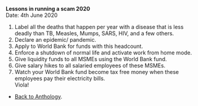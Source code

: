 **Lessons in running a scam 2020**  
Date: 4th June 2020  

1. Label all the deaths that happen per year with a disease that is less deadly than TB, Measles, Mumps, SARS, HIV, and a few others.  
2. Declare an epidemic/ pandemic.  
3. Apply to World Bank for funds with this headcount.  
4. Enforce a shutdown of normal life and activate work from home mode.  
5. Give liquidity funds to all MSMEs using the World Bank fund.  
6. Give salary hikes to all salaried employees of these MSMEs.  
7. Watch your World Bank fund become tax free money when these employees pay their electricity bills.  
Viola!

- <a href="https://kushalsamant.github.io/anthology.html">Back to Anthology</a>.  